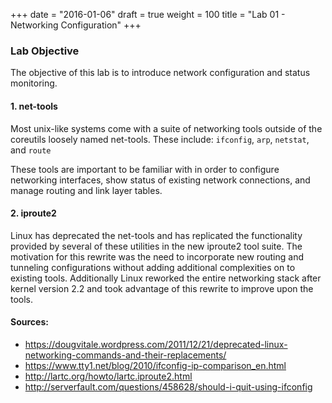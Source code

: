 +++
date = "2016-01-06"
draft = true
weight = 100
title = "Lab 01 - Networking Configuration"
+++

### Lab Objective

The objective of this lab is to introduce network configuration and status monitoring.

#### 1. net-tools
Most unix-like systems come with a suite of networking tools outside of the coreutils loosely named net-tools.  These include: `ifconfig`, `arp`, `netstat`, and `route`

These tools are important to be familiar with in order to configure networking interfaces, show status of existing network connections, and manage routing and link layer tables.


#### 2. iproute2
Linux has deprecated the net-tools and has replicated the functionality provided by several of these utilities in the new iproute2 tool suite.  The motivation for this rewrite was the need to incorporate new routing and tunneling configurations without adding additional complexities on to existing tools.  Additionally Linux reworked the entire networking stack after kernel version 2.2 and took advantage of this rewrite to improve upon the tools.

#### Sources: 

* https://dougvitale.wordpress.com/2011/12/21/deprecated-linux-networking-commands-and-their-replacements/
* https://www.tty1.net/blog/2010/ifconfig-ip-comparison_en.html
* http://lartc.org/howto/lartc.iproute2.html
* http://serverfault.com/questions/458628/should-i-quit-using-ifconfig
